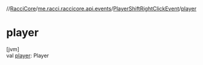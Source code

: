 //[RacciCore](../../../index.md)/[me.racci.raccicore.api.events](../index.md)/[PlayerShiftRightClickEvent](index.md)/[player](player.md)

# player

[jvm]\
val [player](player.md): Player
